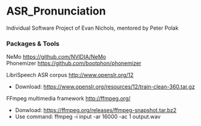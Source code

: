 # ASR_Pronunciation
Individual Software Project of Evan Nichols, mentored by Peter Polak


### Packages & Tools
NeMo https://github.com/NVIDIA/NeMo  
Phonemizer https://github.com/bootphon/phonemizer  

LibriSpeech ASR corpus http://www.openslr.org/12  
  - Download: https://www.openslr.org/resources/12/train-clean-360.tar.gz  

FFmpeg multimedia framework http://ffmpeg.org/  
  - Donwload: https://ffmpeg.org/releases/ffmpeg-snapshot.tar.bz2  
  - Use command: ffmpeg -i input -ar 16000 -ac 1 output.wav  
